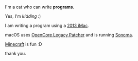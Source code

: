 I'm a cat who can write **programs**.

Yes, I'm *kidding* :)

I am writing a program using a <ins>2013 iMac</ins>.

macOS uses <ins>OpenCore Legacy Patcher</ins> and is running <ins>Sonoma</ins>.

<ins>Minecraft</ins> is fun :D

thank you.

<!---
DiamondGotCat/DiamondGotCat is a ✨ special ✨ repository because its `README.md` (this file) appears on your GitHub profile.
You can click the Preview link to take a look at your changes.
--->
